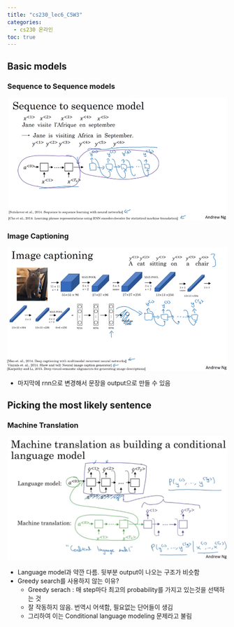 ```yaml
---
title: "cs230_lec6_C5W3"
categories: 
  - cs230 온라인 
toc: true
---
```

## Basic models
### Sequence to Sequence models
![](/assets/img/images/2020-02-11-14-20-23.png)
### Image Captioning
![](/assets/img/images/2020-02-11-14-22-23.png)
- 마지막에 rnn으로 변경해서 문장을 output으로 만들 수 있음
## Picking the most likely sentence 
### Machine Translation 
![](/assets/img/images/2020-02-11-16-27-57.png)
- Language model과 약깐 다름. 뒷부분 output이 나오는 구조가 비슷함
- Greedy search를 사용하지 않는 이유?
  - Greedy serach : 매 step마다 최고의 probability를 가지고 있는것을 선택하는 것 
  - 잘 작동하지 않음. 번역시 어색함, 필요없는 단어들이 생김
  - 그리하여 이는 Conditional language modeling 문제라고 불림  

